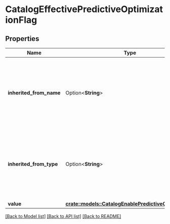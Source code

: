 # CatalogEffectivePredictiveOptimizationFlag

## Properties

Name | Type | Description | Notes
------------ | ------------- | ------------- | -------------
**inherited_from_name** | Option<**String**> | The name of the object from which the flag was inherited. If there was no inheritance, this field is left blank. | [optional]
**inherited_from_type** | Option<**String**> | The type of the object from which the flag was inherited. If there was no inheritance, this field is left blank. | [optional]
**value** | [**crate::models::CatalogEnablePredictiveOptimization**](CatalogEnablePredictiveOptimization.md) |  | 

[[Back to Model list]](../README.md#documentation-for-models) [[Back to API list]](../README.md#documentation-for-api-endpoints) [[Back to README]](../README.md)


